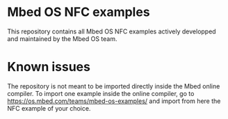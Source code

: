 # Mbed OS NFC examples 

This repository contains all Mbed OS NFC examples actively developped and maintained by the Mbed OS team. 


# Known issues 

The repository is not meant to be imported directly inside the Mbed online compiler. To import one example inside the online compiler, go to https://os.mbed.com/teams/mbed-os-examples/ and import from here the NFC example of your choice.
